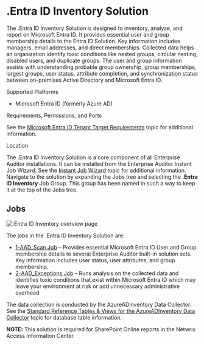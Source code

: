 # .Entra ID Inventory Solution

The .Entra ID Inventory Solution is designed to inventory, analyze, and report on Microsoft Entra
ID. It provides essential user and group membership details to the Entra ID Solution. Key
information includes managers, email addresses, and direct memberships. Collected data helps an
organization identify toxic conditions like nested groups, circular nesting, disabled users, and
duplicate groups. The user and group information assists with understanding probable group
ownership, group memberships, largest groups, user status, attribute completion, and synchronization
status between on-premises Active Directory and Microsoft Entra ID.

Supported Platforms

- Microsoft Entra ID (formerly Azure AD)

Requirements, Permissions, and Ports

See the
[Microsoft Entra ID Tenant Target Requirements](/docs/accessanalyzer/11.6/config/entraid/overview.md)
topic for additional information.

Location

The .Entra ID Inventory Solution is a core component of all Enterprise Auditor installations. It can
be installed from the Enterprise Auditor Instant Job Wizard. See the
[Instant Job Wizard](/docs/accessanalyzer/11.6/admin/jobs/instantjobs/overview.md)
topic for additional information. Navigate to the solution by expanding the Jobs tree and selecting
the **.Entra ID Inventory** Job Group. This group has been named in such a way to keep it at the top
of the Jobs tree.

## Jobs

![.Entra ID Inventory overview page](/img/versioned_docs/accessanalyzer_11.6/accessanalyzer/admin/runninginstances/overviewpage.webp)

The jobs in the .Entra ID Inventory Solution are:

- [1-AAD_Scan Job](/docs/accessanalyzer/11.6/solutions/entraidinventory/1-aad_scan.md)
  – Provides essential Microsoft Entra ID User and Group membership details to several Enterprise
  Auditor built-in solution sets. Key information includes user status, user attributes, and group
  membership.
- [2-AAD_Exceptions Job](/docs/accessanalyzer/11.6/solutions/entraidinventory/2-aad_exceptions.md)
  – Runs analysis on the collected data and identifies toxic conditions that exist within Microsoft
  Entra ID which may leave your environment at risk or add unnecessary administrative overhead

The data collection is conducted by the AzureADInventory Data Collector. See the
[Standard Reference Tables & Views for the AzureADInventory Data Collector](/docs/accessanalyzer/11.6/admin/datacollector/azureadinventory/standardtables.md)
topic for database table information.

**NOTE:** This solution is required for SharePoint Online reports in the Netwrix Access Information
Center.
